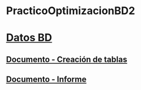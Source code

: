 # PracticoOptimizacionBD2

# [**Datos BD**](./DatosPracticoOptimizacion.xlsx) 

## [Documento - Creación de tablas](./BASE%20DE%20DATOS%20DE%20OPTIMIZACION.txt)

## [Documento - Informe](./)
